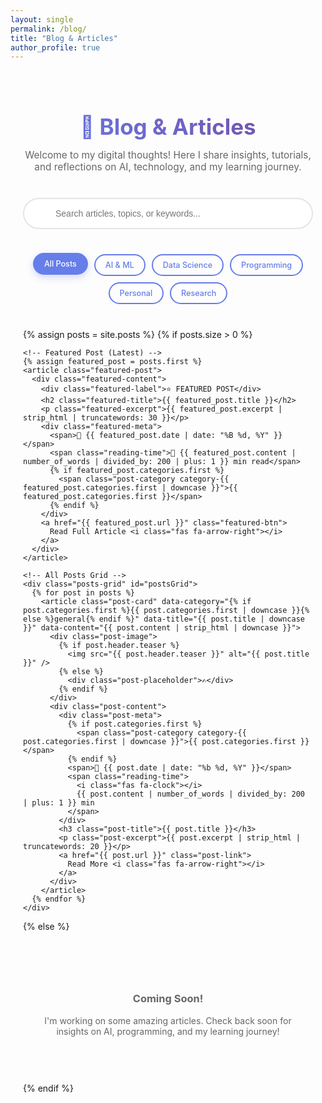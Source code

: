 ```yaml
---
layout: single
permalink: /blog/
title: "Blog & Articles"
author_profile: true
---
```


<style>
.blog-container {
  max-width: 1200px;
  margin: 0 auto;
  padding: 20px;
}

.blog-header {
  text-align: center;
  margin-bottom: 40px;
}

.blog-header h1 {
  background: linear-gradient(45deg, #667eea, #764ba2);
  -webkit-background-clip: text;
  -webkit-text-fill-color: transparent;
  background-clip: text;
  font-size: 2.5em;
  margin-bottom: 15px;
}

.blog-subtitle {
  color: #666;
  font-size: 1.1em;
  max-width: 600px;
  margin: 0 auto 30px;
}

.search-container {
  max-width: 500px;
  margin: 0 auto 40px;
  position: relative;
}

.search-box {
  width: 100%;
  padding: 15px 20px 15px 50px;
  border: 2px solid #e1e5e9;
  border-radius: 25px;
  font-size: 1em;
  transition: all 0.3s ease;
  outline: none;
}

.search-box:focus {
  border-color: #667eea;
  box-shadow: 0 0 0 3px rgba(102, 126, 234, 0.1);
}

.search-icon {
  position: absolute;
  left: 18px;
  top: 50%;
  transform: translateY(-50%);
  color: #999;
  font-size: 1.1em;
}

.category-filters {
  display: flex;
  justify-content: center;
  flex-wrap: wrap;
  gap: 10px;
  margin: 30px 0 40px;
}

.category-btn {
  padding: 8px 16px;
  border: 2px solid #667eea;
  background: transparent;
  color: #667eea;
  border-radius: 20px;
  cursor: pointer;
  transition: all 0.3s ease;
  font-weight: 500;
  text-decoration: none;
  font-size: 0.9em;
}

.category-btn:hover,
.category-btn.active {
  background: #667eea;
  color: white;
  text-decoration: none;
  transform: translateY(-2px);
  box-shadow: 0 4px 12px rgba(102, 126, 234, 0.3);
}

.featured-post {
  background: linear-gradient(135deg, #667eea 0%, #764ba2 100%);
  border-radius: 20px;
  padding: 40px;
  margin-bottom: 50px;
  color: white;
  position: relative;
  overflow: hidden;
}

.featured-post::before {
  content: '';
  position: absolute;
  top: -50%;
  right: -50%;
  width: 200%;
  height: 200%;
  background: rgba(255,255,255,0.05);
  transform: rotate(45deg);
}

.featured-label {
  font-size: 0.9em;
  font-weight: 600;
  letter-spacing: 1px;
  margin-bottom: 15px;
  opacity: 0.9;
}

.featured-content {
  position: relative;
  z-index: 2;
}

.featured-title {
  font-size: 2em;
  margin-bottom: 15px;
  color: white;
}

.featured-excerpt {
  font-size: 1.1em;
  line-height: 1.6;
  margin-bottom: 25px;
  opacity: 0.95;
}

.featured-meta {
  display: flex;
  align-items: center;
  gap: 20px;
  margin-bottom: 25px;
  font-size: 0.9em;
  opacity: 0.9;
}

.featured-btn {
  display: inline-block;
  padding: 12px 30px;
  background: rgba(255,255,255,0.2);
  border: 2px solid rgba(255,255,255,0.3);
  color: white;
  text-decoration: none;
  border-radius: 25px;
  font-weight: 600;
  transition: all 0.3s ease;
  backdrop-filter: blur(10px);
}

.featured-btn:hover {
  background: rgba(255,255,255,0.3);
  border-color: rgba(255,255,255,0.5);
  color: white;
  text-decoration: none;
  transform: translateY(-2px);
}

.posts-grid {
  display: grid;
  grid-template-columns: repeat(auto-fit, minmax(350px, 1fr));
  gap: 30px;
  margin: 40px 0;
}

.post-card {
  background: #fff;
  border-radius: 15px;
  overflow: hidden;
  box-shadow: 0 8px 25px rgba(0,0,0,0.08);
  transition: all 0.3s ease;
  border: 1px solid #f0f0f0;
  text-decoration: none;
  color: inherit;
  display: block;
}

.post-card:hover {
  transform: translateY(-8px);
  box-shadow: 0 15px 40px rgba(0,0,0,0.15);
  text-decoration: none;
  color: inherit;
}

.post-image {
  height: 200px;
  background: linear-gradient(135deg, #f093fb 0%, #f5576c 100%);
  display: flex;
  align-items: center;
  justify-content: center;
  position: relative;
  overflow: hidden;
}

.post-image img {
  width: 100%;
  height: 100%;
  object-fit: cover;
  transition: transform 0.3s ease;
}

.post-card:hover .post-image img {
  transform: scale(1.05);
}

.post-placeholder {
  font-size: 3em;
  color: white;
  opacity: 0.8;
}

.post-content {
  padding: 25px;
}

.post-meta {
  display: flex;
  align-items: center;
  gap: 15px;
  margin-bottom: 15px;
  font-size: 0.85em;
  color: #666;
}

.post-category {
  padding: 4px 12px;
  border-radius: 12px;
  font-size: 0.8em;
  font-weight: 600;
  text-transform: uppercase;
  letter-spacing: 0.5px;
}

.category-ai { background: #e3f2fd; color: #1976d2; }
.category-data { background: #f3e5f5; color: #7b1fa2; }
.category-code { background: #e8f5e8; color: #388e3c; }
.category-personal { background: #fff3e0; color: #f57c00; }
.category-research { background: #fce4ec; color: #c2185b; }

/* Dark theme - Enhanced contrast */
[data-theme="dark"] .category-ai { background: #1976d2; color: #fff; }
[data-theme="dark"] .category-data { background: #7b1fa2; color: #fff; }
[data-theme="dark"] .category-code { background: #388e3c; color: #fff; }
[data-theme="dark"] .category-personal { background: #f57c00; color: #fff; }
[data-theme="dark"] .category-research { background: #c2185b; color: #fff; }

.reading-time {
  display: flex;
  align-items: center;
  gap: 5px;
}

.post-title {
  font-size: 1.3em;
  font-weight: 600;
  color: #333;
  margin-bottom: 10px;
  line-height: 1.4;
}

.post-excerpt {
  color: #666;
  line-height: 1.6;
  margin-bottom: 20px;
  display: -webkit-box;
  -webkit-line-clamp: 3;
  -webkit-box-orient: vertical;
  overflow: hidden;
}

.post-link {
  display: inline-flex;
  align-items: center;
  color: #667eea;
  font-weight: 500;
  text-decoration: none;
  transition: color 0.3s ease;
}

.post-link:hover {
  color: #764ba2;
  text-decoration: none;
}

.post-link i {
  margin-left: 8px;
  transition: transform 0.3s ease;
}

.post-link:hover i {
  transform: translateX(5px);
}

.no-posts {
  text-align: center;
  padding: 60px 20px;
  color: #666;
}

.no-posts i {
  font-size: 4em;
  margin-bottom: 20px;
  color: #ddd;
}

/* Dark theme support */
[data-theme="dark"] .post-card {
  background: #2d3748;
  border-color: #4a5568;
  color: #e2e8f0;
}

[data-theme="dark"] .post-title {
  color: #e2e8f0;
}

[data-theme="dark"] .post-excerpt {
  color: #a0aec0;
}

[data-theme="dark"] .post-meta {
  color: #a0aec0;
}

[data-theme="dark"] .blog-subtitle {
  color: #a0aec0;
}

[data-theme="dark"] .search-box {
  background: #2d3748;
  border-color: #4a5568;
  color: #e2e8f0;
}

/* Responsive */
@media (max-width: 768px) {
  .posts-grid {
    grid-template-columns: 1fr;
    gap: 20px;
  }
  
  .featured-post {
    padding: 30px 25px;
  }
  
  .featured-title {
    font-size: 1.6em;
  }
  
  .category-filters {
    gap: 8px;
  }
  
  .category-btn {
    padding: 6px 12px;
    font-size: 0.85em;
  }
}
</style>

<div class="blog-container">
  
  <div class="blog-header">
    <h1>📝 Blog & Articles</h1>
    <p class="blog-subtitle">
      Welcome to my digital thoughts! Here I share insights, tutorials, and reflections on AI, technology, and my learning journey.
    </p>
  </div>

  <div class="search-container">
    <i class="fas fa-search search-icon"></i>
    <input type="text" class="search-box" placeholder="Search articles, topics, or keywords..." id="searchInput">
  </div>

  <div class="category-filters">
    <span class="category-btn active" data-filter="all">All Posts</span>
    <span class="category-btn" data-filter="ai">AI & ML</span>
    <span class="category-btn" data-filter="data">Data Science</span>
    <span class="category-btn" data-filter="code">Programming</span>
    <span class="category-btn" data-filter="personal">Personal</span>
    <span class="category-btn" data-filter="research">Research</span>
  </div>

  {% assign posts = site.posts %}
  {% if posts.size > 0 %}
    
    <!-- Featured Post (Latest) -->
    {% assign featured_post = posts.first %}
    <article class="featured-post">
      <div class="featured-content">
        <div class="featured-label">⭐ FEATURED POST</div>
        <h2 class="featured-title">{{ featured_post.title }}</h2>
        <p class="featured-excerpt">{{ featured_post.excerpt | strip_html | truncatewords: 30 }}</p>
        <div class="featured-meta">
          <span>📅 {{ featured_post.date | date: "%B %d, %Y" }}</span>
          <span class="reading-time">📖 {{ featured_post.content | number_of_words | divided_by: 200 | plus: 1 }} min read</span>
          {% if featured_post.categories.first %}
            <span class="post-category category-{{ featured_post.categories.first | downcase }}">{{ featured_post.categories.first }}</span>
          {% endif %}
        </div>
        <a href="{{ featured_post.url }}" class="featured-btn">
          Read Full Article <i class="fas fa-arrow-right"></i>
        </a>
      </div>
    </article>

    <!-- All Posts Grid -->
    <div class="posts-grid" id="postsGrid">
      {% for post in posts %}
        <article class="post-card" data-category="{% if post.categories.first %}{{ post.categories.first | downcase }}{% else %}general{% endif %}" data-title="{{ post.title | downcase }}" data-content="{{ post.content | strip_html | downcase }}">
          <div class="post-image">
            {% if post.header.teaser %}
              <img src="{{ post.header.teaser }}" alt="{{ post.title }}" />
            {% else %}
              <div class="post-placeholder">✍️</div>
            {% endif %}
          </div>
          <div class="post-content">
            <div class="post-meta">
              {% if post.categories.first %}
                <span class="post-category category-{{ post.categories.first | downcase }}">{{ post.categories.first }}</span>
              {% endif %}
              <span>📅 {{ post.date | date: "%b %d, %Y" }}</span>
              <span class="reading-time">
                <i class="fas fa-clock"></i>
                {{ post.content | number_of_words | divided_by: 200 | plus: 1 }} min
              </span>
            </div>
            <h3 class="post-title">{{ post.title }}</h3>
            <p class="post-excerpt">{{ post.excerpt | strip_html | truncatewords: 20 }}</p>
            <a href="{{ post.url }}" class="post-link">
              Read More <i class="fas fa-arrow-right"></i>
            </a>
          </div>
        </article>
      {% endfor %}
    </div>

  {% else %}
    <div class="no-posts">
      <i class="fas fa-pen-alt"></i>
      <h3>Coming Soon!</h3>
      <p>I'm working on some amazing articles. Check back soon for insights on AI, programming, and my learning journey!</p>
    </div>
  {% endif %}

</div>

<script>
document.addEventListener('DOMContentLoaded', function() {
  const searchInput = document.getElementById('searchInput');
  const categoryButtons = document.querySelectorAll('.category-btn');
  const postCards = document.querySelectorAll('.post-card');
  const postsGrid = document.getElementById('postsGrid');
  
  let currentCategory = 'all';
  let currentSearch = '';

  // Category filtering
  categoryButtons.forEach(button => {
    button.addEventListener('click', function() {
      categoryButtons.forEach(btn => btn.classList.remove('active'));
      this.classList.add('active');
      currentCategory = this.getAttribute('data-filter');
      filterPosts();
    });
  });

  // Search functionality
  searchInput.addEventListener('input', function() {
    currentSearch = this.value.toLowerCase();
    filterPosts();
  });

  function filterPosts() {
    postCards.forEach(card => {
      const category = card.getAttribute('data-category');
      const title = card.getAttribute('data-title');
      const content = card.getAttribute('data-content');
      
      const matchesCategory = currentCategory === 'all' || category === currentCategory;
      const matchesSearch = currentSearch === '' || 
                          title.includes(currentSearch) || 
                          content.includes(currentSearch);
      
      if (matchesCategory && matchesSearch) {
        card.style.display = 'block';
      } else {
        card.style.display = 'none';
      }
    });
  }
});
</script>

